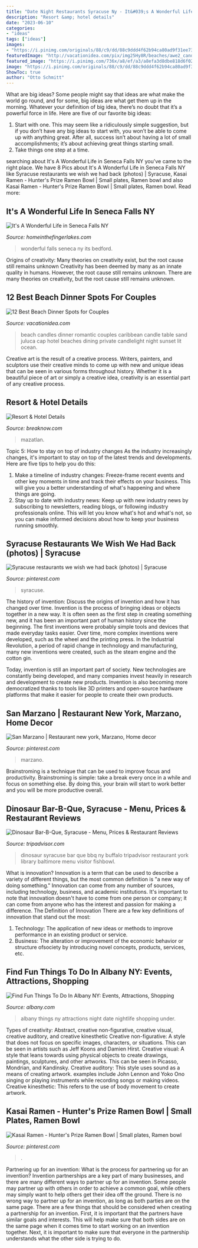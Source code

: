 ```yaml
---
title: "Date Night Restaurants Syracuse Ny - It&#039;s A Wonderful Life In Seneca Falls Ny"
description: "Resort &amp; hotel details"
date: "2023-06-10"
categories:
- "ideas"
tags: ["ideas"]
images:
- "https://i.pinimg.com/originals/88/c9/dd/88c9ddd4f62b94ca80ad9f31ee734ace.jpg"
featuredImage: "http://vacationidea.com/pix/img25Hy8R/beaches/awe2_candles_on_the_beach_in_the_ca_4431_mobi.jpg"
featured_image: "https://i.pinimg.com/736x/a8/ef/a3/a8efa3d8dbe818d6f028af5ff03513ef.jpg"
image: "https://i.pinimg.com/originals/88/c9/dd/88c9ddd4f62b94ca80ad9f31ee734ace.jpg"
ShowToc: true
author: "Otto Schmitt"
---
```



What are big ideas?
Some people might say that ideas are what make the world go round, and for some, big ideas are what get them up in the morning. Whatever your definition of big idea, there’s no doubt that it’s a powerful force in life. Here are five of our favorite big ideas: 
1. Start with one. This may seem like a ridiculously simple suggestion, but if you don’t have any big ideas to start with, you won’t be able to come up with anything great. After all, success isn’t about having a lot of small accomplishments; it’s about achieving great things starting small. 
2. Take things one step at a time.

	

		
searching about It&#039;s A Wonderful Life in Seneca Falls NY you've came to the right place. We have 8 Pics about It&#039;s A Wonderful Life in Seneca Falls NY like Syracuse restaurants we wish we had back (photos) | Syracuse, Kasai Ramen - Hunter&#039;s Prize Ramen Bowl | Small plates, Ramen bowl and also Kasai Ramen - Hunter&#039;s Prize Ramen Bowl | Small plates, Ramen bowl. Read more:
		
    
## It&#039;s A Wonderful Life In Seneca Falls NY

<img loading=lazy src="https://i2.wp.com/homeinthefingerlakes.com/wp-content/uploads/2016/12/Seneca-Falls-Its-a-Wonderful-Life-10-of-9.jpg?w=696&amp;ssl=1" onerror="this.onerror=null;this.src='https://tse3.mm.bing.net/th?id=OIP.NYB1cU0z968Nl7Ws4ldz8QHaLM&amp;pid=15.1';" alt="It&#039;s A Wonderful Life in Seneca Falls NY">

_Source: homeinthefingerlakes.com_

>wonderful falls seneca ny its bedford. 

	

Origins of creativity: Many theories on creativity exist, but the root cause still remains unknown
Creativity has been deemed by many as an innate quality in humans. However, the root cause still remains unknown. There are many theories on creativity, but the root cause still remains unknown.

    
## 12 Best Beach Dinner Spots For Couples

<img loading=lazy src="http://vacationidea.com/pix/img25Hy8R/beaches/awe2_candles_on_the_beach_in_the_ca_4431_mobi.jpg" onerror="this.onerror=null;this.src='https://tse3.mm.bing.net/th?id=OIP.eswcih-5rrOfyBMx14Tb1wHaE7&amp;pid=15.1';" alt="12 Best Beach Dinner Spots for Couples">

_Source: vacationidea.com_

>beach candles dinner romantic couples caribbean candle table sand juluca cap hotel beaches dining private candlelight night sunset lit ocean. 

	

Creative art is the result of a creative process. Writers, painters, and sculptors use their creative minds to come up with new and unique ideas that can be seen in various forms throughout history. Whether it is a beautiful piece of art or simply a creative idea, creativity is an essential part of any creative process.

    
## Resort &amp; Hotel Details

<img loading=lazy src="https://www.breaknow.com/images/resorts/668/3185.jpg" onerror="this.onerror=null;this.src='https://tse4.mm.bing.net/th?id=OIP.QwYoGIYxB7YJKxL2OPhNBQHaDT&amp;pid=15.1';" alt="Resort &amp; Hotel Details">

_Source: breaknow.com_

>mazatlan. 

	

Topic 5: How to stay on top of industry changes
As the industry increasingly changes, it's important to stay on top of the latest trends and developments. Here are five tips to help you do this:
1. Make a timeline of industry changes: Freeze-frame recent events and other key moments in time and track their effects on your business. This will give you a better understanding of what's happening and where things are going.
2. Stay up to date with industry news: Keep up with new industry news by subscribing to newsletters, reading blogs, or following industry professionals online. This will let you know what's hot and what's not, so you can make informed decisions about how to keep your business running smoothly.

    
## Syracuse Restaurants We Wish We Had Back (photos) | Syracuse

<img loading=lazy src="https://i.pinimg.com/originals/88/c9/dd/88c9ddd4f62b94ca80ad9f31ee734ace.jpg" onerror="this.onerror=null;this.src='https://tse3.mm.bing.net/th?id=OIP.2XF4yYHpnFw-yX8oihapDgHaFj&amp;pid=15.1';" alt="Syracuse restaurants we wish we had back (photos) | Syracuse">

_Source: pinterest.com_

>syracuse. 

	

The history of invention: Discuss the origins of invention and how it has changed over time.
Invention is the process of bringing ideas or objects together in a new way. It is often seen as the first step in creating something new, and it has been an important part of human history since the beginning.
The first inventions were probably simple tools and devices that made everyday tasks easier. Over time, more complex inventions were developed, such as the wheel and the printing press. In the Industrial Revolution, a period of rapid change in technology and manufacturing, many new inventions were created, such as the steam engine and the cotton gin.

Today, invention is still an important part of society. New technologies are constantly being developed, and many companies invest heavily in research and development to create new products. Invention is also becoming more democratized thanks to tools like 3D printers and open-source hardware platforms that make it easier for people to create their own products.

    
## San Marzano | Restaurant New York, Marzano, Home Decor

<img loading=lazy src="https://i.pinimg.com/originals/ca/23/5d/ca235db0266ac8f13335f1f2402ad390.jpg" onerror="this.onerror=null;this.src='https://tse1.mm.bing.net/th?id=OIP.OUJ11Px49RmLk9Kr0pnt_AHaJ3&amp;pid=15.1';" alt="San Marzano | Restaurant new york, Marzano, Home decor">

_Source: pinterest.com_

>marzano. 

	

Brainstroming is a technique that can be used to improve focus and productivity. Brainstroming is simple: take a break every once in a while and focus on something else. By doing this, your brain will start to work better and you will be more productive overall.

    
## Dinosaur Bar-B-Que, Syracuse - Menu, Prices &amp; Restaurant Reviews

<img loading=lazy src="http://media-cdn.tripadvisor.com/media/photo-s/02/1d/19/79/the-dinosaur-bbq.jpg" onerror="this.onerror=null;this.src='https://tse1.mm.bing.net/th?id=OIP.5oKv_53CornUIFiwzhMNxwHaFj&amp;pid=15.1';" alt="Dinosaur Bar-B-Que, Syracuse - Menu, Prices &amp; Restaurant Reviews">

_Source: tripadvisor.com_

>dinosaur syracuse bar que bbq ny buffalo tripadvisor restaurant york library baltimore menu visitor fishbowl. 

	

What is innovation?
Innovation is a term that can be used to describe a variety of different things, but the most common definition is "a new way of doing something." Innovation can come from any number of sources, including technology, business, and academic institutions. It's important to note that innovation doesn't have to come from one person or company; it can come from anyone who has the interest and passion for making a difference.
The Definition of Innovation
There are a few key definitions of innovation that stand out the most: 
1. Technology: The application of new ideas or methods to improve performance in an existing product or service. 
2. Business: The alteration or improvement of the economic behavior or structure ofsociety by introducing novel concepts, products, services, etc. 

    
## Find Fun Things To Do In Albany NY: Events, Attractions, Shopping

<img loading=lazy src="https://cdn.securem2.com/commonimages/grid/3841/spectrumgrid-sm.jpg" onerror="this.onerror=null;this.src='https://tse4.mm.bing.net/th?id=OIP.WLbYXWifM-5uGtO0MyudiwAAAA&amp;pid=15.1';" alt="Find Fun Things To Do In Albany NY: Events, Attractions, Shopping">

_Source: albany.com_

>albany things ny attractions night date nightlife shopping under. 

	

Types of creativity: Abstract, creative non-figurative, creative visual, creative auditory, and creative kinesthetic
Creative non-figurative: A style that does not focus on specific images, characters, or situations. This can be seen in artists such as Jeff Koons and Damien Hirst. Creative visual: A style that leans towards using physical objects to create drawings, paintings, sculptures, and other artworks. This can be seen in Picasso, Mondrian, and Kandinsky. Creative auditory: This style uses sound as a means of creating artwork. examples include John Lennon and Yoko Ono singing or playing instruments while recording songs or making videos. Creative kinesthetic: This refers to the use of body movement to create artwork.

    
## Kasai Ramen - Hunter&#039;s Prize Ramen Bowl | Small Plates, Ramen Bowl

<img loading=lazy src="https://i.pinimg.com/736x/a8/ef/a3/a8efa3d8dbe818d6f028af5ff03513ef.jpg" onerror="this.onerror=null;this.src='https://tse3.mm.bing.net/th?id=OIP.Efo0AlZf7R3ilp__hGt6lAHaLH&amp;pid=15.1';" alt="Kasai Ramen - Hunter&#039;s Prize Ramen Bowl | Small plates, Ramen bowl">

_Source: pinterest.com_

>. 

	

Partnering up for an invention: What is the process for partnering up for an invention?
Invention partnerships are a key part of many businesses, and there are many different ways to partner up for an invention. Some people may partner up with others in order to achieve a common goal, while others may simply want to help others get their idea off the ground. There is no wrong way to partner up for an invention, as long as both parties are on the same page.
There are a few things that should be considered when creating a partnership for an invention. First, it is important that the partners have similar goals and interests. This will help make sure that both sides are on the same page when it comes time to start working on an invention together. Next, it is important to make sure that everyone in the partnership understands what the other side is trying to do.

